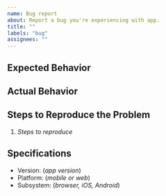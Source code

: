 ```yaml
---
name: Bug report
about: Report a bug you're experiencing with app.
title: ""
labels: "bug"
assignees: ""
---
```


## Expected Behavior

## Actual Behavior

## Steps to Reproduce the Problem

1. _Steps to reproduce_

## Specifications

- Version: (_app version_)
- Platform: (_mobile or web_)
- Subsystem: (_browser, iOS, Android_)
